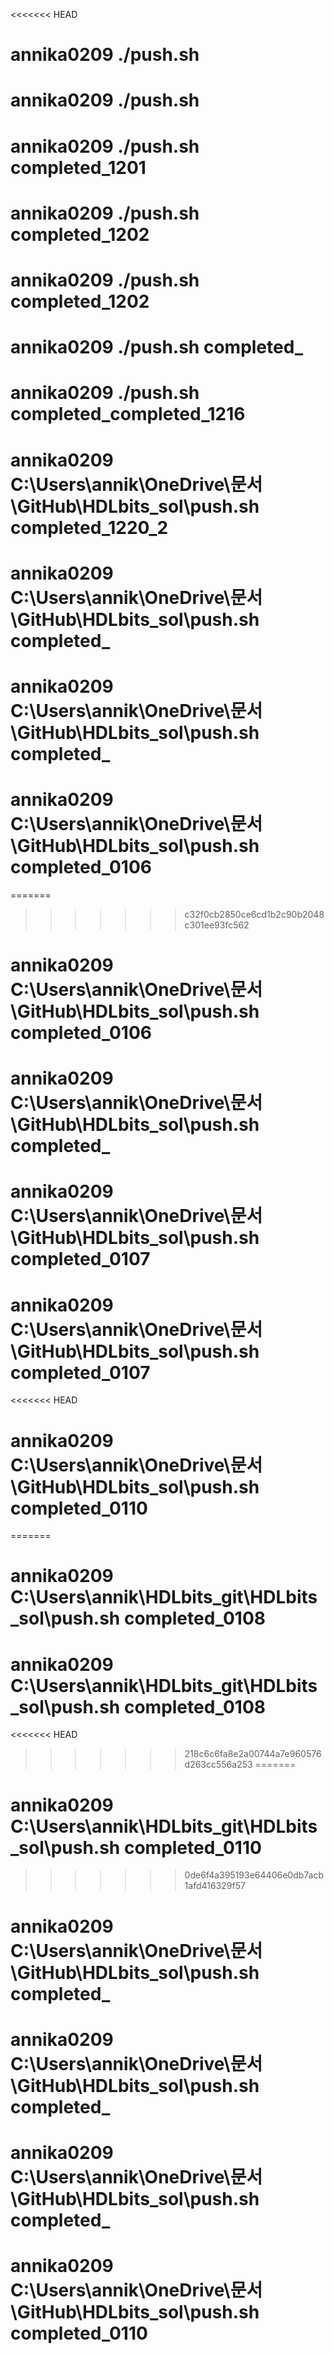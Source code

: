 <<<<<<< HEAD
# annika0209      ./push.sh      
# annika0209      ./push.sh      
# annika0209      ./push.sh      completed_1201
# annika0209      ./push.sh      completed_1202
# annika0209      ./push.sh      completed_1202
# annika0209      ./push.sh      completed_
# annika0209      ./push.sh      completed_completed_1216
# annika0209      C:\Users\annik\OneDrive\문서\GitHub\HDLbits_sol\push.sh      completed_1220_2
# annika0209      C:\Users\annik\OneDrive\문서\GitHub\HDLbits_sol\push.sh      completed_
# annika0209      C:\Users\annik\OneDrive\문서\GitHub\HDLbits_sol\push.sh      completed_
# annika0209      C:\Users\annik\OneDrive\문서\GitHub\HDLbits_sol\push.sh      completed_0106
=======

>>>>>>> c32f0cb2850ce6cd1b2c90b2048c301ee93fc562
# annika0209      C:\Users\annik\OneDrive\문서\GitHub\HDLbits_sol\push.sh      completed_0106
# annika0209      C:\Users\annik\OneDrive\문서\GitHub\HDLbits_sol\push.sh      completed_
# annika0209      C:\Users\annik\OneDrive\문서\GitHub\HDLbits_sol\push.sh      completed_0107
# annika0209      C:\Users\annik\OneDrive\문서\GitHub\HDLbits_sol\push.sh      completed_0107
<<<<<<< HEAD
# annika0209      C:\Users\annik\OneDrive\문서\GitHub\HDLbits_sol\push.sh      completed_0110
=======
# annika0209      C:\Users\annik\HDLbits_git\HDLbits_sol\push.sh      completed_0108
# annika0209      C:\Users\annik\HDLbits_git\HDLbits_sol\push.sh      completed_0108
<<<<<<< HEAD
>>>>>>> 218c6c6fa8e2a00744a7e960576d263cc556a253
=======
# annika0209      C:\Users\annik\HDLbits_git\HDLbits_sol\push.sh      completed_0110
>>>>>>> 0de6f4a395193e64406e0db7acb1afd416329f57
# annika0209      C:\Users\annik\OneDrive\문서\GitHub\HDLbits_sol\push.sh      completed_
# annika0209      C:\Users\annik\OneDrive\문서\GitHub\HDLbits_sol\push.sh      completed_
# annika0209      C:\Users\annik\OneDrive\문서\GitHub\HDLbits_sol\push.sh      completed_
# annika0209      C:\Users\annik\OneDrive\문서\GitHub\HDLbits_sol\push.sh      completed_0110
